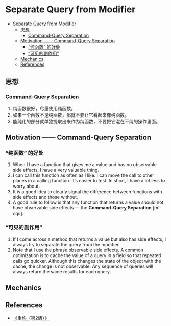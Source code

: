 # Separate Query from Modifier

<!-- TOC -->

- [Separate Query from Modifier](#separate-query-from-modifier)
    - [思想](#思想)
        - [Command-Query Separation](#command-query-separation)
    - [Motivation —— Command-Query Separation](#motivation--command-query-separation)
        - [“纯函数” 的好处](#纯函数-的好处)
        - [“可见的副作用”](#可见的副作用)
    - [Mechanics](#mechanics)
    - [References](#references)

<!-- /TOC -->


## 思想
### Command-Query Separation
1. 纯函数很好，尽量使用纯函数。
2. 如果一个函数不是纯函数，那就不要让它看起来像纯函数。
3. 能纯化的部分就单独提取出来作为纯函数，不要把它混在不纯的操作里面。


## Motivation —— Command-Query Separation
### “纯函数” 的好处
1. When I have a function that gives me a value and has no observable side effects, I have a very valuable thing. 
2. I can call this function as often as I like. I can move the call to other places in a calling function. It’s easier to test. In short, I have a lot less to worry about. 
3. It is a good idea to clearly signal the difference between functions with side effects and those without. 
4. A good rule to follow is that any function that returns a value should not have observable side effects — the **Command-Query Separation** [mf­cqs].

### “可见的副作用”
1. If I come across a method that returns a value but also has side effects, I always try to separate the query from the modifier. 
2. Note that I use the phrase observable side effects. A common optimization is to cache the value of a query in a field so that repeated calls go quicker. Although this changes the state of the object with the cache, the change is not observable. Any sequence of queries will always return the same results for each query.


## Mechanics


## References
* [《重构（第2版）》](https://book.douban.com/subject/33400354/)
